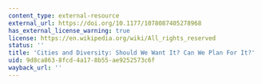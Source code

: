 ```yaml
---
content_type: external-resource
external_url: https://doi.org/10.1177/1078087405278968
has_external_license_warning: true
license: https://en.wikipedia.org/wiki/All_rights_reserved
status: ''
title: 'Cities and Diversity: Should We Want It? Can We Plan For It?'
uid: 9d8ca863-8fcd-4a17-8b55-ae9252573c6f
wayback_url: ''
---
```


